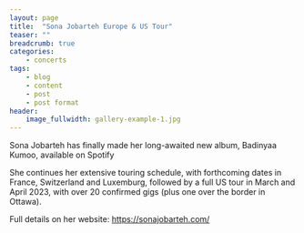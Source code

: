 ```yaml
---
layout: page
title:  "Sona Jobarteh Europe & US Tour"
teaser: ""
breadcrumb: true
categories:
    - concerts
tags:
    - blog
    - content
    - post
    - post format
header:
    image_fullwidth: gallery-example-1.jpg
---
```

Sona Jobarteh has finally made her long-awaited new album, Badinyaa Kumoo, available on Spotify

She continues her extensive touring schedule, with forthcoming dates in France, Switzerland and Luxemburg, followed by a full US tour in March and April 2023, with over 20 confirmed gigs (plus one over the border in Ottawa).

Full details on her website: <https://sonajobarteh.com/>
